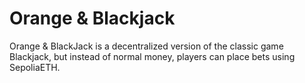 # Orange & Blackjack

Orange & BlackJack is a decentralized version of the classic game Blackjack, but instead of normal money, players can place bets using SepoliaETH. 
